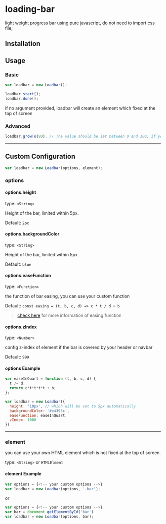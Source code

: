 # loading-bar
light weight progress bar using pure javascript, do not need to import css file;

## Installation

## Usage

### Basic

```javascript
var loadbar = new Loadbar();

loadbar.start();
loadbar.done();
```

if no argument provided, loadbar will create an element which fixed at the top of screen

### Advanced

```javascript
loadbar.growTo(80); // The value should be set between 0 and 100, if you set a value out of range it will be set to a valid value
```

---

## Custom Configuration

```javascript
var loadbar = new Loadbar(options, element);
```

### options

#### options.height

  type: `<String>`

  Height of the bar, limited within 5px.

  Default: `2px`

#### options.backgroundColor

  type: `<String>`

  Height of the bar, limited within 5px.

  Default: `blue`

#### options.easeFunction

  type: `<Function>`

  the function of bar easing, you can use your custom function

  Default: `const easing = (t, b, c, d) => c * t / d + b`

  > [check here](http://gizma.com/easing/) for more information of easing function

#### options.zIndex

  type: `<Number>`

  config z-index of element if the bar is covered by your header or navbar

  Default: `999`

#### options Example

  ```javascript
  var easeInQuart = function (t, b, c, d) {
    t /= d;
    return c*t*t*t*t + b;
  };

  var loadbar = new Loadbar({
    height: '10px', // which will be set to 5px automatically
    backgroundColor: '#e4393c',
    easeFunction: easeInQuart,
    zIndex: 1000
  })
  ```

---

### element

you can use your own HTML element which is not fixed at the top of screen.

type: `<String>` or `HTMLElment`

#### element Example

  ```javascript
  var options = {<!-- your custom options -->}
  var loadbar = new Loadbar(options, '.bar');
  ```
  or
  ```javascript
  var options = {<!-- your custom options -->}
  var bar = document.getElementById('bar')
  var loadbar = new Loadbar(options, bar);
  ```
